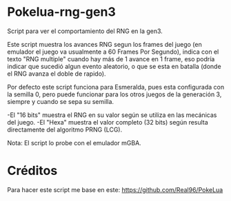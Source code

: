 # Pokelua-rng-gen3
Script para ver el comportamiento del RNG en la gen3.

Este script muestra los avances RNG segun los frames del juego (en emulador el juego va usualmente a 60 Frames Por Segundo), indica con el texto "RNG multiple" cuando hay más de 1 avance en 1 frame, eso podría indicar que sucedió algun evento aleatorio, o que se esta en batalla (donde el RNG avanza el doble de rapido). 

Por defecto este script funciona para Esmeralda, pues esta configurada con la semilla 0, pero puede funcionar para los otros juegos de la generación 3, siempre y cuando se sepa su semilla. 

-El "16 bits" muestra el RNG en su valor según se utiliza en las mecánicas del juego.
-El "Hexa" muestra el valor completo (32 bits) según resulta directamente del algoritmo PRNG (LCG).

Nota: El script lo probe con el emulador mGBA.

# Créditos
Para hacer este script me base en este:
https://github.com/Real96/PokeLua

